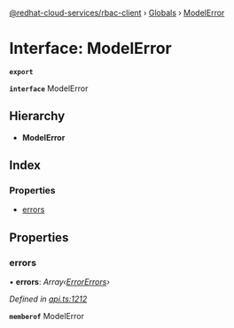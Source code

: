 [@redhat-cloud-services/rbac-client](../README.md) › [Globals](../globals.md) › [ModelError](modelerror.md)

# Interface: ModelError

**`export`** 

**`interface`** ModelError

## Hierarchy

* **ModelError**

## Index

### Properties

* [errors](modelerror.md#errors)

## Properties

###  errors

• **errors**: *Array‹[ErrorErrors](errorerrors.md)›*

*Defined in [api.ts:1212](https://github.com/RedHatInsights/javascript-clients.gi/blob/master/packages/rbac/api.ts#L1212)*

**`memberof`** ModelError
